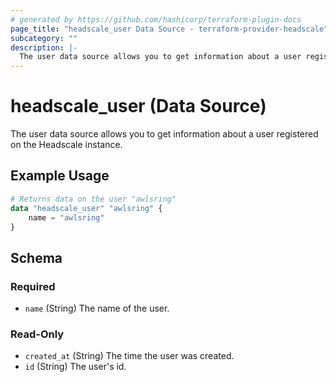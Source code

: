 ```yaml
---
# generated by https://github.com/hashicorp/terraform-plugin-docs
page_title: "headscale_user Data Source - terraform-provider-headscale"
subcategory: ""
description: |-
  The user data source allows you to get information about a user registered on the Headscale instance.
---
```


# headscale_user (Data Source)

The user data source allows you to get information about a user registered on the Headscale instance.

## Example Usage

```terraform
# Returns data on the user "awlsring"
data "headscale_user" "awlsring" {
    name = "awlsring"
}
```

<!-- schema generated by tfplugindocs -->
## Schema

### Required

- `name` (String) The name of the user.

### Read-Only

- `created_at` (String) The time the user was created.
- `id` (String) The user's id.


